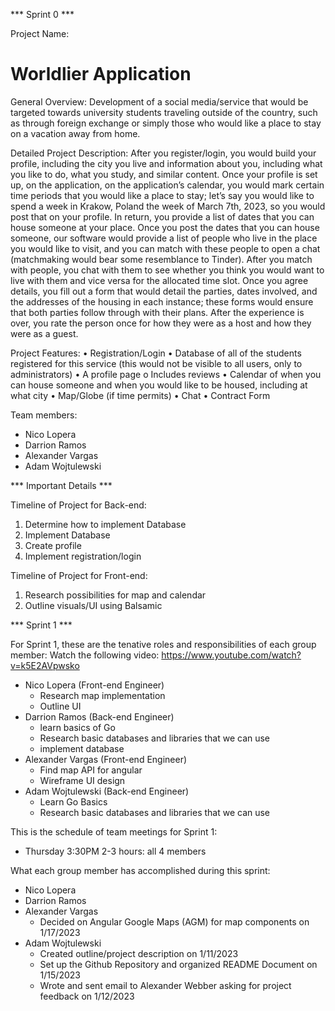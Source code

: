 *** Sprint 0 ***

Project Name:
# Worldlier Application

General Overview: Development of a social media/service that would be targeted towards university students traveling outside of the country, such as through foreign exchange or simply those who would like a place to stay on a vacation away from home.

Detailed Project Description: After you register/login, you would build your profile, including the city you live and information about you, including what you like to do, what you study, and similar content. Once your profile is set up, on the application, on the application’s calendar, you would mark certain time periods that you would like a place to stay; let’s say you would like to spend a week in Krakow, Poland the week of March 7th, 2023, so you would post that on your profile. In return, you provide a list of dates that you can house someone at your place. Once you post the dates that you can house someone, our software would provide a list of people who live in the place you would like to visit, and you can match with these people to open a chat (matchmaking would bear some resemblance to Tinder). After you match with people, you chat with them to see whether you think you would want to live with them and vice versa for the allocated time slot. Once you agree details, you fill out a form that would detail the parties, dates involved, and the addresses of the housing in each instance; these forms would ensure that both parties follow through with their plans. After the experience is over, you rate the person once for how they were as a host and how they were as a guest.

Project Features:
  •	Registration/Login
  •	Database of all of the students registered for this service (this would not be visible to all users, only to administrators)
  •	A profile page
    o	Includes reviews
  •	Calendar of when you can house someone and when you would like to be housed, including at what city
  •	Map/Globe (if time permits)
  •	Chat
  •	Contract Form

Team members:
  - Nico Lopera
  - Darrion Ramos
  - Alexander Vargas
  - Adam Wojtulewski

*** Important Details ***

Timeline of Project for Back-end:
  1) Determine how to implement Database
  2) Implement Database
  3) Create profile
  4) Implement registration/login
  

Timeline of Project for Front-end:
  1) Research possibilities for map and calendar
  2) Outline visuals/UI using Balsamic

*** Sprint 1 ***

For Sprint 1, these are the tenative roles and responsibilities of each group member:
Watch the following video: 
  https://www.youtube.com/watch?v=k5E2AVpwsko
  - Nico Lopera (Front-end Engineer)
    - Research map implementation
    - Outline UI
  - Darrion Ramos (Back-end Engineer)
    - learn basics of Go
    - Research basic databases and libraries that we can use
    - implement database
  - Alexander Vargas (Front-end Engineer)
    - Find map API for angular
    - Wireframe UI design
- Adam Wojtulewski (Back-end Engineer)
    - Learn Go Basics
    - Research basic databases and libraries that we can use 
    
This is the schedule of team meetings for Sprint 1:
- Thursday 3:30PM 2-3 hours: all 4 members

What each group member has accomplished during this sprint:
  - Nico Lopera
  - Darrion Ramos
  - Alexander Vargas
    - Decided on Angular Google Maps (AGM) for map components on 1/17/2023
  - Adam Wojtulewski
    - Created outline/project description on 1/11/2023
    - Set up the Github Repository and organized README Document on 1/15/2023
    - Wrote and sent email to Alexander Webber asking for project feedback on 1/12/2023
